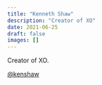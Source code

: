 ```yaml
---
title: "Kenneth Shaw"
description: "Creator of XO"
date: 2021-06-25
draft: false
images: []
---
```


Creator of XO.

[@kenshaw](https://github.com/kenshaw)
